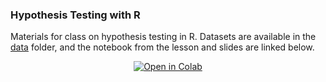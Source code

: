 ### Hypothesis Testing with R

Materials for class on hypothesis testing in R.  Datasets are available in the [data](data/) folder, and the notebook from the lesson and slides are linked below.

<center> <a href="https://colab.research.google.com/drive/134NnkZTlgo8wlzdbRUEojnHCIV4Ir8Bz?usp=sharing" target="_parent"><img src="https://colab.research.google.com/assets/colab-badge.svg" alt="Open in Colab"/></a> </center>


